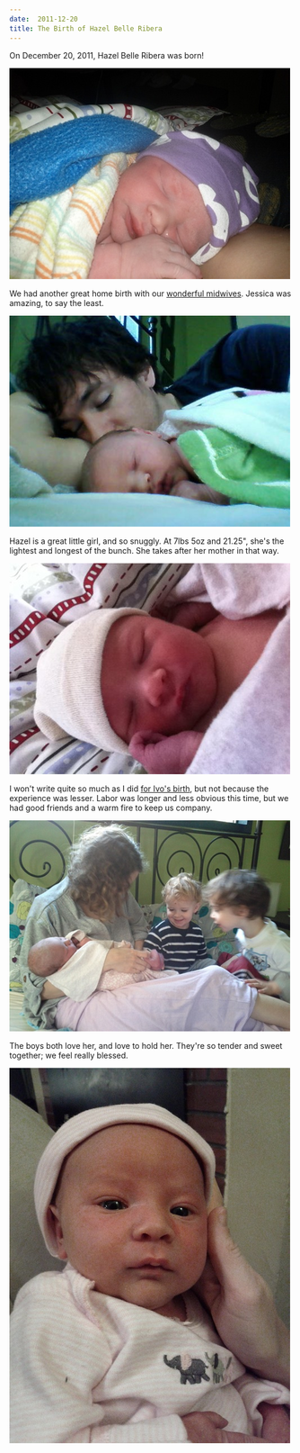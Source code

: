 ```yaml
---
date:  2011-12-20
title: The Birth of Hazel Belle Ribera
---
```

On December 20, 2011, Hazel Belle Ribera was born!

![Newborn](/images/hazel-birth-01.jpg)

We had another great home birth with our [wonderful midwives](http://www.midwifeseattle.com/). Jessica was amazing, to say the least.

![Snuggling with Dad](/images/hazel-birth-02.jpg)

Hazel is a great little girl, and so snuggly. At 7lbs 5oz and 21.25", she's the lightest and longest of the bunch. She takes after her mother in that way.

![Blankets](/images/hazel-birth-03.jpg)

I won't write quite so much as I did [for Ivo's birth](../the-birth-of-ivo-clark-ribera/), but not because the experience was lesser. Labor was longer and less obvious this time, but we had good friends and a warm fire to keep us company.

![Meeting her brothers](/images/hazel-birth-04.jpg)

The boys both love her, and love to hold her. They're so tender and sweet together; we feel really blessed.

![Awake!](/images/hazel-birth-05.jpg)
